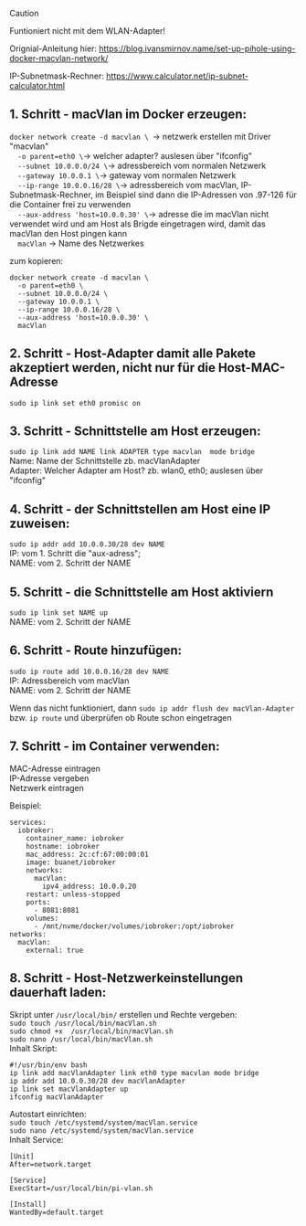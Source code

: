 > [!CAUTION]
> Funtioniert nicht mit dem WLAN-Adapter!

Orignial-Anleitung hier:
https://blog.ivansmirnov.name/set-up-pihole-using-docker-macvlan-network/

IP-Subnetmask-Rechner:
https://www.calculator.net/ip-subnet-calculator.html

## 1. Schritt - macVlan im Docker erzeugen:
`docker network create -d macvlan \ `-> netzwerk erstellen mit Driver "macvlan" <br/>
`  -o parent=eth0 \`-> welcher adapter? auslesen über "ifconfig" <br/>
`  --subnet 10.0.0.0/24 \`-> adressbereich vom normalen Netzwerk <br/>
`  --gateway 10.0.0.1 \`-> gateway vom normalen Netzwerk <br/>
`  --ip-range 10.0.0.16/28 \`-> adressbereich vom macVlan, IP-Subnetmask-Rechner, im Beispiel sind dann die IP-Adressen von .97-126 für die Container frei zu verwenden <br/>
`  --aux-address 'host=10.0.0.30' \`-> adresse die im macVlan nicht verwendet wird und am Host als Brigde eingetragen wird, damit das macVlan den Host pingen kann <br/>
`  macVlan` -> Name des Netzwerkes

zum kopieren:
```
docker network create -d macvlan \
  -o parent=eth0 \
  --subnet 10.0.0.0/24 \
  --gateway 10.0.0.1 \
  --ip-range 10.0.0.16/28 \
  --aux-address 'host=10.0.0.30' \
  macVlan
```

## 2. Schritt - Host-Adapter damit alle Pakete akzeptiert werden, nicht nur für die Host-MAC-Adresse
`sudo ip link set eth0 promisc on`

## 3. Schritt - Schnittstelle am Host erzeugen:
`sudo ip link add NAME link ADAPTER type macvlan  mode bridge`  
Name: Name der Schnittstelle zb. macVlanAdapter  
Adapter: Welcher Adapter am Host? zb. wlan0, eth0; auslesen über "ifconfig"

## 4. Schritt - der Schnittstellen am Host eine IP zuweisen:
`sudo ip addr add 10.0.0.30/28 dev NAME`  
IP: vom 1. Schritt die "aux-adress";  
NAME: vom 2. Schritt der NAME

## 5. Schritt - die Schnittstelle am Host aktiviern
`sudo ip link set NAME up`  
NAME: vom 2. Schritt der NAME

## 6. Schritt - Route hinzufügen:
`sudo ip route add 10.0.0.16/28 dev NAME`  
IP: Adressbereich vom macVlan  
NAME: vom 2. Schritt der NAME  

Wenn das nicht funktioniert, dann `sudo ip addr flush dev macVlan-Adapter` bzw. `ip route` und überprüfen ob Route schon eingetragen

## 7. Schritt - im Container verwenden:
MAC-Adresse eintragen  
IP-Adresse vergeben  
Netzwerk eintragen  

Beispiel:  
```
services:
  iobroker:
    container_name: iobroker
    hostname: iobroker
    mac_address: 2c:cf:67:00:00:01
    image: buanet/iobroker
    networks:
      macVlan:
        ipv4_address: 10.0.0.20
    restart: unless-stopped
    ports:
      - 8081:8081
    volumes:
      - /mnt/nvme/docker/volumes/iobroker:/opt/iobroker
networks:
  macVlan:
    external: true
```

## 8. Schritt - Host-Netzwerkeinstellungen dauerhaft laden:
Skript unter `/usr/local/bin/` erstellen und Rechte vergeben: <br/>
`sudo touch /usr/local/bin/macVlan.sh` <br/>
`sudo chmod +x  /usr/local/bin/macVlan.sh` <br/>
`sudo nano /usr/local/bin/macVlan.sh` <br/>
Inhalt Skript: <br/>
```
#!/usr/bin/env bash
ip link add macVlanAdapter link eth0 type macvlan mode bridge
ip addr add 10.0.0.30/28 dev macVlanAdapter
ip link set macVlanAdapter up
ifconfig macVlanAdapter
```
Autostart einrichten: <br/>
`sudo touch /etc/systemd/system/macVlan.service` <br/>
`sudo nano /etc/systemd/system/macVlan.service` <br/>
Inhalt Service: <br/>
```
[Unit]
After=network.target

[Service]
ExecStart=/usr/local/bin/pi-vlan.sh

[Install]
WantedBy=default.target
```
